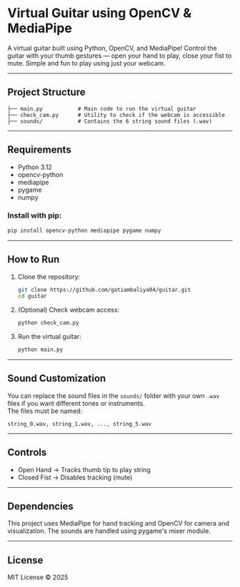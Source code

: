 # Virtual Guitar using OpenCV & MediaPipe

A virtual guitar built using Python, OpenCV, and MediaPipe! Control the guitar with your thumb gestures — open your hand to play, close your fist to mute. Simple and fun to play using just your webcam.

---

## Project Structure

```
├── main.py           # Main code to run the virtual guitar
├── check_cam.py      # Utility to check if the webcam is accessible
├── sounds/           # Contains the 6 string sound files (.wav)
```

---

## Requirements

- Python 3.12
- opencv-python
- mediapipe
- pygame
- numpy

### Install with pip:

```bash
pip install opencv-python mediapipe pygame numpy
```

---

## How to Run

1. Clone the repository:
   ```bash
   git clone https://github.com/gatiambaliya04/guitar.git
   cd guitar
   ```

2. (Optional) Check webcam access:
   ```bash
   python check_cam.py
   ```

3. Run the virtual guitar:
   ```bash
   python main.py
   ```

---

## Sound Customization

You can replace the sound files in the `sounds/` folder with your own `.wav` files if you want different tones or instruments.  
The files must be named:
```
string_0.wav, string_1.wav, ..., string_5.wav
```

---

## Controls

- Open Hand → Tracks thumb tip to play string  
- Closed Fist → Disables tracking (mute)

---

## Dependencies

This project uses MediaPipe for hand tracking and OpenCV for camera and visualization. The sounds are handled using pygame's mixer module.

---

## License

MIT License © 2025

